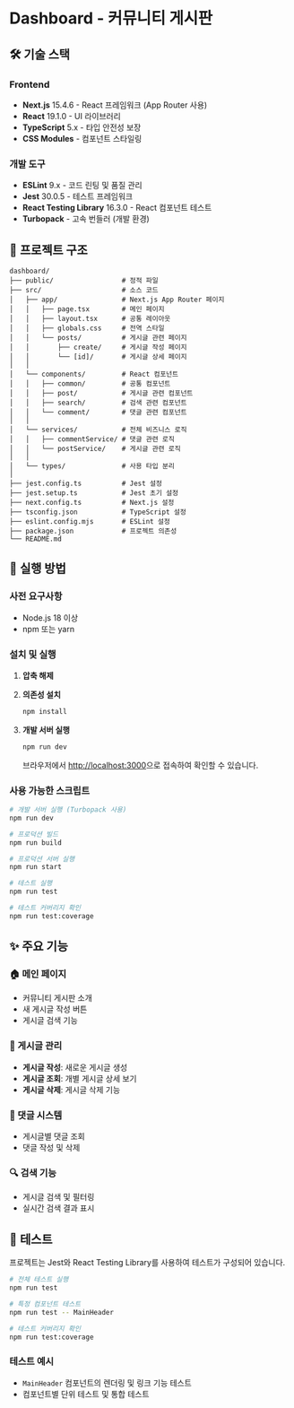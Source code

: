 # Dashboard - 커뮤니티 게시판

## 🛠 기술 스택

### Frontend

- **Next.js** 15.4.6 - React 프레임워크 (App Router 사용)
- **React** 19.1.0 - UI 라이브러리
- **TypeScript** 5.x - 타입 안전성 보장
- **CSS Modules** - 컴포넌트 스타일링

### 개발 도구

- **ESLint** 9.x - 코드 린팅 및 품질 관리
- **Jest** 30.0.5 - 테스트 프레임워크
- **React Testing Library** 16.3.0 - React 컴포넌트 테스트
- **Turbopack** - 고속 번들러 (개발 환경)

## 📁 프로젝트 구조

```
dashboard/
├── public/                 # 정적 파일
├── src/                    # 소스 코드
│   ├── app/                # Next.js App Router 페이지
│   │   ├── page.tsx        # 메인 페이지
│   │   ├── layout.tsx      # 공통 레이아웃
│   │   ├── globals.css     # 전역 스타일
│   │   └── posts/          # 게시글 관련 페이지
│   │       ├── create/     # 게시글 작성 페이지
│   │       └── [id]/       # 게시글 상세 페이지
│   │      
│   └── components/         # React 컴포넌트
│   │   ├── common/         # 공통 컴포넌트
│   │   ├── post/           # 게시글 관련 컴포넌트
│   │   ├── search/         # 검색 관련 컴포넌트
│   │   └── comment/        # 댓글 관련 컴포넌트
│   │      
│   └── services/           # 전체 비즈니스 로직
│   │   ├── commentService/ # 댓글 관련 로직
│   │   └── postService/    # 게시글 관련 로직
│   │      
│   └── types/              # 사용 타입 분리
│        
├── jest.config.ts          # Jest 설정
├── jest.setup.ts           # Jest 초기 설정
├── next.config.ts          # Next.js 설정
├── tsconfig.json           # TypeScript 설정
├── eslint.config.mjs       # ESLint 설정
├── package.json            # 프로젝트 의존성
└── README.md
```

## 🚀 실행 방법

### 사전 요구사항

- Node.js 18 이상
- npm 또는 yarn

### 설치 및 실행

1. **압축 해제**

2. **의존성 설치**

   ```bash
   npm install
   ```

3. **개발 서버 실행**

   ```bash
   npm run dev
   ```

   브라우저에서 [http://localhost:3000](http://localhost:3000)으로 접속하여 확인할 수 있습니다.

### 사용 가능한 스크립트

```bash
# 개발 서버 실행 (Turbopack 사용)
npm run dev

# 프로덕션 빌드
npm run build

# 프로덕션 서버 실행
npm run start

# 테스트 실행
npm run test

# 테스트 커버리지 확인
npm run test:coverage
```

## ✨ 주요 기능

### 🏠 메인 페이지

- 커뮤니티 게시판 소개
- 새 게시글 작성 버튼
- 게시글 검색 기능

### 📝 게시글 관리

- **게시글 작성**: 새로운 게시글 생성
- **게시글 조회**: 개별 게시글 상세 보기
- **게시글 삭제**: 게시글 삭제 기능

### 💬 댓글 시스템

- 게시글별 댓글 조회
- 댓글 작성 및 삭제

### 🔍 검색 기능

- 게시글 검색 및 필터링
- 실시간 검색 결과 표시

## 🧪 테스트

프로젝트는 Jest와 React Testing Library를 사용하여 테스트가 구성되어 있습니다.

```bash
# 전체 테스트 실행
npm run test

# 특정 컴포넌트 테스트
npm run test -- MainHeader

# 테스트 커버리지 확인
npm run test:coverage

```

### 테스트 예시

- `MainHeader` 컴포넌트의 렌더링 및 링크 기능 테스트
- 컴포넌트별 단위 테스트 및 통합 테스트
